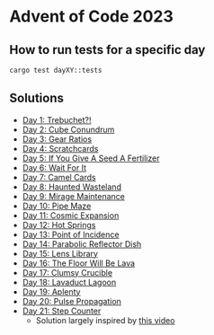 # Advent of Code 2023

## How to run tests for a specific day

```bash
cargo test dayXY::tests
```

## Solutions

- [Day 1: Trebuchet?!](./src/day1.rs)
- [Day 2: Cube Conundrum](./src/day2.rs)
- [Day 3: Gear Ratios](./src/day3.rs)
- [Day 4: Scratchcards](./src/day4.rs)
- [Day 5: If You Give A Seed A Fertilizer](./src/day5.rs)
- [Day 6: Wait For It](./src/day6.rs)
- [Day 7: Camel Cards](./src/day7.rs)
- [Day 8: Haunted Wasteland](./src/day8.rs)
- [Day 9: Mirage Maintenance](./src/day9.rs)
- [Day 10: Pipe Maze](./src/day10.rs)
- [Day 11: Cosmic Expansion](./src/day11.rs)
- [Day 12: Hot Springs](./src/day12.rs)
- [Day 13: Point of Incidence](./src/day13.rs)
- [Day 14: Parabolic Reflector Dish](./src/day14.rs)
- [Day 15: Lens Library](./src/day15.rs)
- [Day 16: The Floor Will Be Lava](./src/day16.rs)
- [Day 17: Clumsy Crucible](./src/day17.rs)
- [Day 18: Lavaduct Lagoon](./src/day18.rs)
- [Day 19: Aplenty](./src/day19.rs)
- [Day 20: Pulse Propagation](./src/day20.rs)
- [Day 21: Step Counter](./src/day21.rs)
  - Solution largely inspired by [this video](https://www.youtube.com/watch?v=9UOMZSL0JTg)
